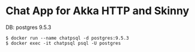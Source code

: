 # Chat App for Akka HTTP and Skinny

DB: postgres 9.5.3

```
$ docker run --name chatpsql -d postgres:9.5.3
$ docker exec -it chatpsql psql -U postgres
```
